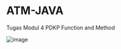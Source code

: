 # ATM-JAVA
Tugas Modul 4 PDKP Function and Method

![image](https://user-images.githubusercontent.com/96247859/229287577-fde29219-7016-4efa-82d6-2764332ece69.png)
